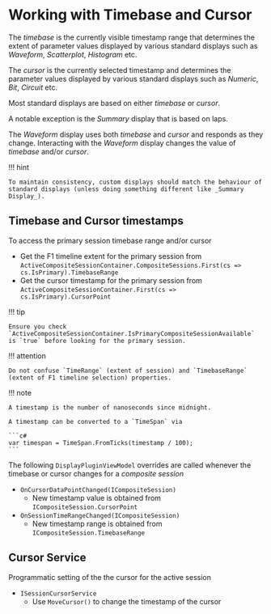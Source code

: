 # Working with Timebase and Cursor

The _timebase_ is the currently visible timestamp range that determines the extent of parameter values displayed by various standard displays such as _Waveform_, _Scatterplot_, _Histogram_ etc.

The _cursor_ is the currently selected timestamp and determines the parameter values displayed by various standard displays such as _Numeric_, _Bit_, _Circuit_ etc.

Most standard displays are based on either _timebase_ or _cursor_.

A notable exception is the _Summary_ display that is based on laps. 

The _Waveform_ display uses both _timebase_ and _cursor_ and responds as they change. Interacting with the _Waveform_ display changes the value of _timebase_ and/or _cursor_. 

!!! hint

    To maintain consistency, custom displays should match the behaviour of standard displays (unless doing something different like _Summary Display_).

## Timebase and Cursor timestamps

To access the primary session timebase range and/or cursor

- Get the F1 timeline extent for the primary session from `ActiveCompositeSessionContainer.CompositeSessions.First(cs => cs.IsPrimary).TimebaseRange`
- Get the cursor timestamp for the primary session from `ActiveCompositeSessionContainer.First(cs => cs.IsPrimary).CursorPoint`

!!! tip

    Ensure you check `ActiveCompositeSessionContainer.IsPrimaryCompositeSessionAvailable` is `true` before looking for the primary session.

!!! attention

    Do not confuse `TimeRange` (extent of session) and `TimebaseRange` (extent of F1 timeline selection) properties.

!!! note

    A timestamp is the number of nanoseconds since midnight.

    A timestamp can be converted to a `TimeSpan` via

    ```c#
    var timespan = TimeSpan.FromTicks(timestamp / 100);
    ```

The following `DisplayPluginViewModel` overrides are called whenever the timebase or cursor changes for a _composite session_

- `OnCursorDataPointChanged(ICompositeSession)`
    - New timestamp value is obtained from `ICompositeSession.CursorPoint`
- `OnSessionTimeRangeChanged(ICompositeSession)`
    - New timestamp range is obtained from `ICompositeSession.TimebaseRange`

## Cursor Service

Programmatic setting of the the cursor for the active session 

- `ISessionCursorService`
    - Use `MoveCursor()` to change the timestamp of the cursor
